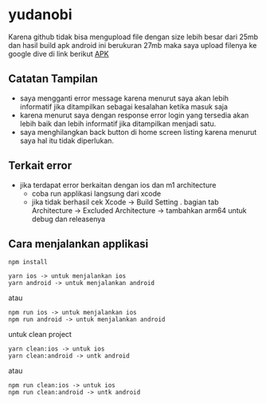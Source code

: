 # yudanobi

Karena github tidak bisa mengupload file dengan size lebih besar dari 25mb dan hasil build apk android ini berukuran 27mb maka saya upload filenya ke google dive di link berikut
[APK ](https://drive.google.com/drive/folders/1kicJZhcL4Fn5QcGDPr0Vt20CRI7EUdgH?usp=sharing)

## Catatan Tampilan
- saya mengganti error message karena menurut saya akan lebih informatif jika ditampilkan sebagai kesalahan ketika masuk saja
- karena menurut saya dengan response error login yang tersedia akan lebih baik dan lebih informatif jika ditampilkan menjadi satu.
- saya menghilangkan back button di home screen listing karena menurut saya hal itu tidak diperlukan.


## Terkait error
- jika terdapat error berkaitan dengan ios dan m1 architecture
    - coba run applikasi langsung dari xcode
    - jika tidak berhasil cek Xcode -> Build Setting . bagian tab Architecture -> Excluded Architecture -> tambahkan arm64 untuk debug dan releasenya

## Cara menjalankan applikasi
```
npm install
```
```
yarn ios -> untuk menjalankan ios
yarn android -> untuk menjalankan android
```
atau
```
npm run ios -> untuk menjalankan ios
npm run android -> untuk menjalankan android
```

untuk clean project 
```
yarn clean:ios -> untuk ios
yarn clean:android -> untk android
```
atau
```
npm run clean:ios -> untuk ios
npm run clean:android -> untk android
```
